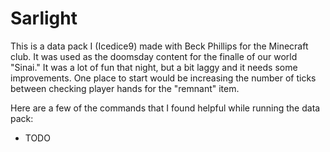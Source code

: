 # Sarlight

This is a data pack I (Icedice9) made with Beck Phillips for the Minecraft club. It was used as the doomsday content for the finalle of our world "Sinai."
It was a lot of fun that night, but a bit laggy and it needs some improvements. One place to start would be increasing the number of ticks between checking player hands for the "remnant" item.

Here are a few of the commands that I found helpful while running the data pack:
* TODO
